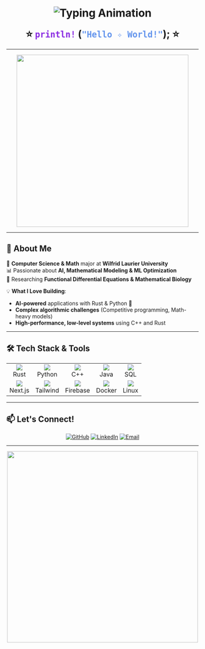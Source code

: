 <h1 align="center">
  <img src="https://readme-typing-svg.demolab.com?font=Fira+Code&weight=600&size=30&pause=1000&color=F7B500&center=true&vCenter=true&width=450&lines=👋+Hi%2C+I'm+Maruf!;AI+%7C+Math+%7C+Rust+%7C+ML+%7C+DE+🔢" alt="Typing Animation" />
</h1>

<p align="center">
  <strong>
    <span style="font-size: 26px;">⭐ <span style="color:#8A2BE2;"><code>println!</code></span>
    (<span style="color:#6495ED;"><code>"Hello ✧ World!"</code></span>); ⭐</span>
  </strong>
</p>

---

<p align="center">
  <img src="https://media.giphy.com/media/3o7abKhOpu0NwenH3O/giphy.gif" width="450px">
</p>

---

## 🚀 About Me  
🔬 **Computer Science & Math** major at **Wilfrid Laurier University**  
📊 Passionate about **AI, Mathematical Modeling & ML Optimization**  
🔢 Researching **Functional Differential Equations & Mathematical Biology**  

💡 **What I Love Building**:  
- **AI-powered** applications with Rust & Python 🦀  
- **Complex algorithmic challenges** (Competitive programming, Math-heavy models)  
- **High-performance, low-level systems** using C++ and Rust  

---

## 🛠 Tech Stack & Tools

<table align="center">
  <tr>
    <td align="center"><img src="https://img.icons8.com/nolan/64/rust-programming-language.png"/><br>Rust</td>
    <td align="center"><img src="https://img.icons8.com/nolan/64/python.png"/><br>Python</td>
    <td align="center"><img src="https://img.icons8.com/nolan/64/c-plus-plus-logo.png"/><br>C++</td>
    <td align="center"><img src="https://img.icons8.com/nolan/64/java-coffee-cup-logo.png"/><br>Java</td>
    <td align="center"><img src="https://img.icons8.com/nolan/64/sql.png"/><br>SQL</td>
  </tr>
  <tr>
    <td align="center"><img src="https://img.icons8.com/nolan/64/nextjs.png"/><br>Next.js</td>
    <td align="center"><img src="https://img.icons8.com/nolan/64/tailwind-css.png"/><br>Tailwind</td>
    <td align="center"><img src="https://img.icons8.com/nolan/64/firebase.png"/><br>Firebase</td>
    <td align="center"><img src="https://img.icons8.com/nolan/64/docker.png"/><br>Docker</td>
    <td align="center"><img src="https://img.icons8.com/nolan/64/linux.png"/><br>Linux</td>
  </tr>
</table>

---

## 📫 Let's Connect!

<p align="center">
    <a href="https://github.com/MarufHossain14"><img src="https://img.icons8.com/bubbles/50/000000/github.png" alt="GitHub"/></a>
    <a href="https://www.linkedin.com/in/maruf-hossain-wlu"><img src="https://img.icons8.com/bubbles/50/000000/linkedin.png" alt="LinkedIn"/></a>
    <a href="mailto:hossain186.maruf@gmail.com"><img src="https://img.icons8.com/bubbles/50/000000/email.png" alt="Email"/></a>
</p>

---

<p align="center">
    <img src="https://github.com/Anmol-Baranwal/Cool-GIFs-For-GitHub/assets/74038190/a754eac4-5a8b-4e8f-922b-aff555400790" width="500">
</p>